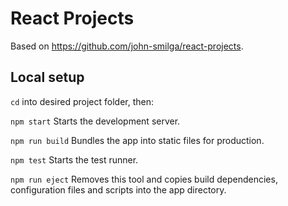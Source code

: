 # React Projects

Based on https://github.com/john-smilga/react-projects.

## Local setup

`cd` into desired project folder, then:

`npm start`
Starts the development server.

`npm run build`
Bundles the app into static files for production.

`npm test`
Starts the test runner.

`npm run eject`
Removes this tool and copies build dependencies, configuration files
and scripts into the app directory.
